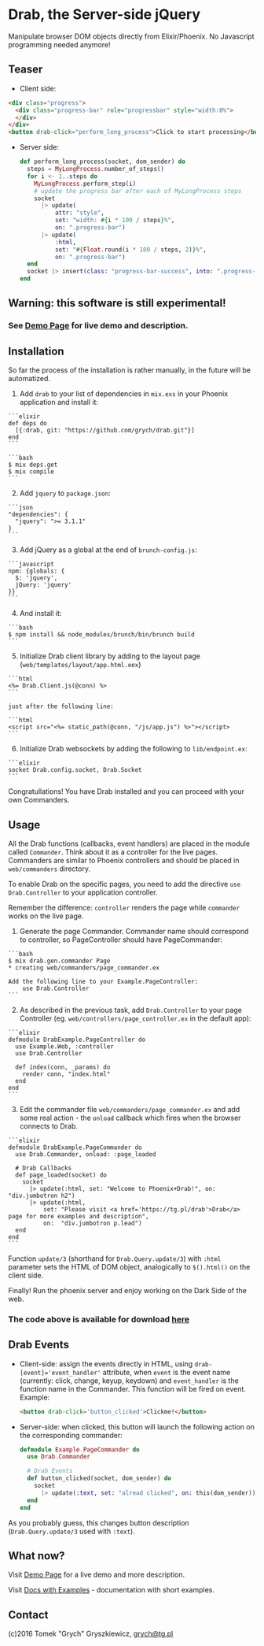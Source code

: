 # Drab, the Server-side jQuery

Manipulate browser DOM objects directly from Elixir/Phoenix. No Javascript programming needed anymore!

## Teaser

* Client side:

```html
<div class="progress">
  <div class="progress-bar" role="progressbar" style="width:0%">
  </div>
</div>
<button drab-click="perform_long_process">Click to start processing</button>
```

* Server side:

    ```elixir
    def perform_long_process(socket, dom_sender) do
      steps = MyLongProcess.number_of_steps()
      for i <- 1..steps do
        MyLongProcess.perform_step(i)
        # update the progress bar after each of MyLongProcess steps
        socket 
          |> update(
              attr: "style", 
              set: "width: #{i * 100 / steps}%", 
              on: ".progress-bar")
          |> update(
              :html,         
              set: "#{Float.round(i * 100 / steps, 2)}%", 
              on: ".progress-bar")
      end
      socket |> insert(class: "progress-bar-success", into: ".progress-bar")
    end
    ```

## Warning: this software is still experimental!

### See [Demo Page](https://tg.pl/drab) for live demo and description.

## Installation

  So far the process of the installation is rather manually, in the future will be automatized.

  1. Add `drab` to your list of dependencies in `mix.exs` in your Phoenix application and install it:

    ```elixir
    def deps do
      [{:drab, git: "https://github.com/grych/drab.git"}]
    end
    ```

    ```bash
    $ mix deps.get
    $ mix compile
    ```

  2. Add `jquery` to `package.json`:

    ```json
    "dependencies": {
      "jquery": ">= 3.1.1"
    }
    ```

  3. Add jQuery as a global at the end of `brunch-config.js`:

    ```javascript
    npm: {globals: {
      $: 'jquery',
      jQuery: 'jquery'
    }}
    ```

  4. And install it:

    ```bash
    $ npm install && node_modules/brunch/bin/brunch build 
    ```

  5. Initialize Drab client library by adding to the layout page (`web/templates/layout/app.html.eex`)

    ```html
    <%= Drab.Client.js(@conn) %>
    ```
    
    just after the following line:

    ```html
    <script src="<%= static_path(@conn, "/js/app.js") %>"></script>
    ```
    
  6. Initialize Drab websockets by adding the following to `lib/endpoint.ex`:

    ```elixir
    socket Drab.config.socket, Drab.Socket
    ```

Congratullations! You have Drab installed and you can proceed with your own Commanders.

## Usage

All the Drab functions (callbacks, event handlers) are placed in the module called `Commander`. Think about it as a controller for the live pages. Commanders are similar to Phoenix controllers and should be placed in `web/commanders` directory.

To enable Drab on the specific pages, you need to add the directive `use Drab.Controller` to your application controller. 

Remember the difference: `controller` renders the page while `commander` works on the live page.

  1. Generate the page Commander. Commander name should correspond to controller, so PageController should have PageCommander:

    ```bash
    $ mix drab.gen.commander Page
    * creating web/commanders/page_commander.ex

    Add the following line to your Example.PageController:
        use Drab.Controller 
    ```

  2. As described in the previous task, add `Drab.Controller` to your page Controller (eg. `web/controllers/page_controller.ex` in the default app):

    ```elixir
    defmodule DrabExample.PageController do
      use Example.Web, :controller
      use Drab.Controller 

      def index(conn, _params) do
        render conn, "index.html"
      end
    end    
    ```

  3. Edit the commander file `web/commanders/page_commander.ex` and add some real action - the `onload` callback which fires when the browser connects to Drab.

    ```elixir
    defmodule DrabExample.PageCommander do
      use Drab.Commander, onload: :page_loaded

      # Drab Callbacks
      def page_loaded(socket) do
        socket 
          |> update(:html, set: "Welcome to Phoenix+Drab!", on: "div.jumbotron h2")
          |> update(:html, 
              set: "Please visit <a href='https://tg.pl/drab'>Drab</a> page for more examples and description",
              on:  "div.jumbotron p.lead")
      end
    end
    ```

Function `update/3` (shorthand for `Drab.Query.update/3`) with `:html` parameter sets the HTML of DOM object, analogically to `$().html()` on the client side.

Finally! Run the phoenix server and enjoy working on the Dark Side of the web.

### The code above is available for download [here](https://github.com/grych/drab-example)

## Drab Events

* Client-side: assign the events directly in HTML, using `drab-[event]='event_handler'` attribute, when `event` is the event name (currently: click, change, keyup, keydown) and `event_handler` is the function name in the Commander. This function will be fired on event. Example:

    ```html
    <button drab-click='button_clicked'>Clickme!</button>
    ```

* Server-side: when clicked, this button will launch the following action on the corresponding commander:

    ```elixir
    defmodule Example.PageCommander do
      use Drab.Commander

      # Drab Events
      def button_clicked(socket, dom_sender) do
        socket 
          |> update(:text, set: "alread clicked", on: this(dom_sender))
      end
    end
    ```

As you probably guess, this changes button description (`Drab.Query.update/3` used with `:text`).

## What now?

Visit [Demo Page](https://tg.pl/drab) for a live demo and more description.

Visit [Docs with Examples](https://tg.pl/drab/docs) - documentation with short examples.

## Contact

(c)2016 Tomek "Grych" Gryszkiewicz, 
<grych@tg.pl>



